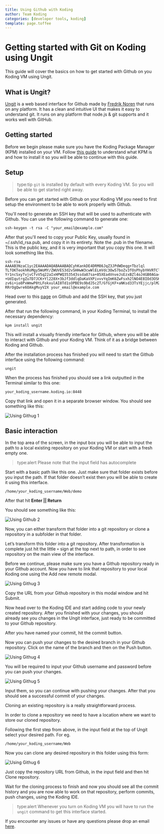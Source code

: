 ```yaml
---
title: Using Github with Koding
author: Team Koding
categories: [developer tools, koding]
template: page.toffee
---
```


# Getting started with Git on Koding using Ungit

This guide will cover the basics on how to get started with Github on you Koding VM using Ungit.

## What is Ungit?

[Ungit](https://github.com/FredrikNoren/ungit) is a web based interface for Github made by [Fredrik Noren](https://github.com/FredrikNoren) that runs on any platform. It has a clean and intuitive UI that makes it easy to understand git. It runs on any platform that node.js & git supports and it works well with GitHub.

## Getting started

Before we begin please make sure you have the Koding Package Manager (KPM) installed on your VM. Follow [this guide](http://learn.koding.com/kpm) to understand what KPM is and how to install it so you will be able to continue with this guide.

## Setup

> type:tip
> `git` is installed by default with every Koding VM. So you will be able to get started right away.

Before you can get started with Github on your Koding VM you need to first setup the environment to be able to work properly with Github.

You'll need to generate an SSH key that will be used to authenticate with Github. You can use the following command to generate one:

```
ssh-keygen -t rsa -C "your_email@example.com"
```

After that you'll need to copy your Public Key, usually found in ~/.ssh/id_rsa.pub, and copy it in its entirety. Note the .pub in the filename. This is the public key, and it is very important that you copy this one. It will look something like this.

```
ssh-rsa AAAAB3NzaC1yc2EAAAADAQABAAABAQCyhKankDE4DRM86JqZ3JPdWDeqg+Tbzlql
TLfOKTeokhRoMgy5WoMY/ZWUVES3d2vSHHwW3cwWlELmVdc3Ow57boZv3fOsPhybYHVRTClX
Yr1ncSxyTvjvCfvV5q22aIxHPWQ353543ssda87sa+85XEa4VnveJsEzxBZl4oJ4GB0AGa48
+UdIqutrgZu7D7JCK+Yl228X+3bJf3ddlqDaKaVXPivvvYqImK6ZwFsxh2lNO4E8IOd3OSK9
zv6i+io8PxWmwP0tLFokxulAI8Td1sOPBE9s9bdJ5c2T/GfGjKF+aNKsd33TsYEjjc/plMZm
RRrOgQwre6OAkgMvyV2X your_email@example.com
```

Head over to this [page](https://github.com/settings/ssh) on Github and add the SSH key, that you just generated.

After that run the following command, in your Koding Terminal, to install the necessary dependency:

```
kpm install ungit
```

This will install a visually friendly interface for Github, where you will be able to interact with Github and your Koding VM. Think of it as a bridge between Koding and Github.

After the installation process has finished you will need to start the Github interface using the following command:

```
ungit
```

When the process has finished you should see a link outputted in the Terminal similar to this one:

```
your_koding_username.koding.io:8448
```

Copy that link and open it in a separate browser window. You should see something like this:

![Using Githug 1](ungit1.png)

## Basic interaction

In the top area of the screen, in the input box you will be able to input the path to a local existing repository on your Koding VM or start with a fresh empty one.

> type:alert
> Please note that the input field has autocomplete

Start with a basic path like this one. Just make sure that folder exists before you input the path. If that folder doesn’t exist then you will be able to create it using this interface.

```
/home/your_koding_username/Web/demo
```

After that hit **Enter || Return**

You should see something like this:

![Using Github 2](ungit2.png)

Now, you can either transform that folder into a git repository or clone a repository in a subfolder in that folder.

Let’s transform this folder into a git repository. After transformation is complete just hit the little `+` sign at the top next to path, in order to see repository on the main view of the interface.

Before we continue, please make sure you have a Github repository ready in your Github account. Now you have to link that repository to your local Koding one using the Add new remote modal.

![Using Githug 3](ungit3.png)

Copy the URL from your Github repository in this modal window and hit Submit.

Now head over to the Koding IDE and start adding code to your newly created repository. After you finished with your changes, you should already see you changes in the Ungit interface, just ready to be committed to your Github repository.

After you have named your commit, hit the commit button.

Now you can push your changes to the desired branch in your Github repository. Click on the name of the branch and then on the Push button.

![Using Githug 4](ungit4.png)

You will be required to input your Github username and password before you can push your changes.

![Using Githug 5](ungit5.png)

Input them, so you can continue with pushing your changes. After that you should see a successful commit of your changes.

Cloning an existing repository is a really straightforward process.

In order to clone a repository we need to have a location where we want to store our cloned repository.

Following the first step from above, in the input field at the top of Ungit select your desired path. For eg.

```
/home/your_koding_username/Web
```

Now you can clone any desired repository in this folder using this form:

![Using Githug 6](ungit6.png)

Just copy the repository URL from Github, in the input field and then hit Clone repository.

Wait for the cloning process to finish and now you should see all the commit history and you are now able to work on that repository, perform commits, push changes, using the Koding IDE.

> type:alert
> Whenever you turn on Koding VM you will have to run the `ungit` command to get this interface started.

If you encounter any issues or have any questions please drop an email [here](mailto:support@koding.com).
